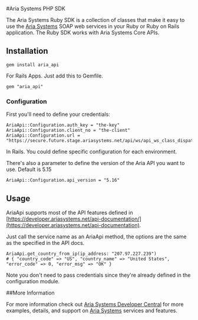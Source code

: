 #Aria Systems PHP SDK

The Aria Systems Ruby SDK is a collection of classes that make it easy to use the [Aria Systems](http://www.ariasystems.com/) SOAP web services in your Ruby or Ruby on Rails application. The Ruby SDK works with Aria Systems Core APIs.

## Installation

    gem install aria_api

For Rails Apps. Just add this to Gemfile.

    gem "aria_api"

### Configuration

First you'll need to define your credentials:

    AriaApi::Configuration.auth_key = "the-key"
    AriaApi::Configuration.client_no = "the-client"
    AriaApi::Configuration.url = "https://secure.future.stage.ariasystems.net/api/ws/api_ws_class_dispatcher.php"

In Rails. You could define specific configuration for each environment.

There's also a parameter to define the version of the Aria API you want to use. Default is 5.15

    AriaApi::Configuration.api_version = "5.16"

## Usage

AriaApi supports most of the API features defined in [https://developer.ariasystems.net/api-documentation/](https://developer.ariasystems.net/api-documentation).

Just call the service name as an AriaApi method, the options are the same as the specified in the API docs.

    AriaApi.get_country_from_ip(ip_address: "207.97.227.239")
    # { "country_code" => "US", "country_name" => "United States", "error_code" => 0, "error_msg" => "OK" }

Note you don't need to pass credentials since they're already defined in the configuration module.

##More Information

For more information check out [Aria Systems Developer Central](http://developer.ariasystems.net) for more examples, details, and support on [Aria Systems](http://www.ariasystems.com/) services and features.
